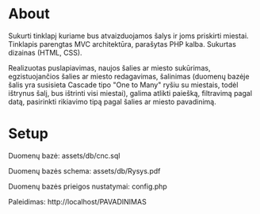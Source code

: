 # About
Sukurti tinklapį kuriame bus atvaizduojamos šalys ir joms priskirti miestai. Tinklapis parengtas MVC architektūra, parašytas PHP kalba. Sukurtas dizainas (HTML, CSS).

Realizuotas puslapiavimas, naujos šalies ar miesto sukūrimas, egzistuojančios šalies ar miesto redagavimas, šalinimas (duomenų bazėje šalis yra susisieta Cascade tipo "One to Many" ryšiu su miestais, todėl ištrynus šalį, bus ištrinti visi miestai), galima atlikti paiešką, filtravimą pagal datą, pasirinkti rikiavimo tipą pagal šalies ar miesto pavadinimą.

# Setup
Duomenų bazė: assets/db/cnc.sql

Duomenų bazės schema: assets/db/Rysys.pdf

Duomenų bazės prieigos nustatymai: config.php

Paleidimas: http://localhost/PAVADINIMAS
